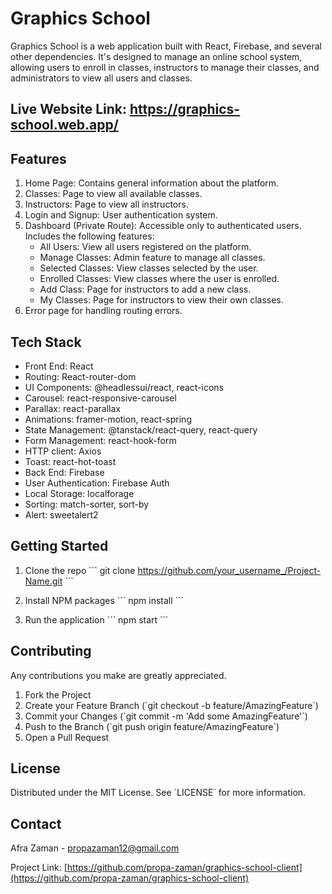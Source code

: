 # Graphics School

Graphics School is a web application built with React, Firebase, and several other dependencies. It's designed to manage an online school system, allowing users to enroll in classes, instructors to manage their classes, and administrators to view all users and classes.

## Live Website Link: https://graphics-school.web.app/

## Features

1. Home Page: Contains general information about the platform.
2. Classes: Page to view all available classes.
3. Instructors: Page to view all instructors.
4. Login and Signup: User authentication system.
5. Dashboard (Private Route): Accessible only to authenticated users. Includes the following features:
    - All Users: View all users registered on the platform.
    - Manage Classes: Admin feature to manage all classes.
    - Selected Classes: View classes selected by the user.
    - Enrolled Classes: View classes where the user is enrolled.
    - Add Class: Page for instructors to add a new class.
    - My Classes: Page for instructors to view their own classes.
6. Error page for handling routing errors.

## Tech Stack

- Front End: React
- Routing: React-router-dom
- UI Components: @headlessui/react, react-icons
- Carousel: react-responsive-carousel
- Parallax: react-parallax
- Animations: framer-motion, react-spring
- State Management: @tanstack/react-query, react-query
- Form Management: react-hook-form
- HTTP client: Axios
- Toast: react-hot-toast
- Back End: Firebase
- User Authentication: Firebase Auth
- Local Storage: localforage
- Sorting: match-sorter, sort-by
- Alert: sweetalert2

## Getting Started

1. Clone the repo
\`\`\`
git clone https://github.com/your_username_/Project-Name.git
\`\`\`

2. Install NPM packages
\`\`\`
npm install
\`\`\`

3. Run the application
\`\`\`
npm start
\`\`\`

## Contributing

Any contributions you make are greatly appreciated.

1. Fork the Project
2. Create your Feature Branch (\`git checkout -b feature/AmazingFeature\`)
3. Commit your Changes (\`git commit -m 'Add some AmazingFeature'\`)
4. Push to the Branch (\`git push origin feature/AmazingFeature\`)
5. Open a Pull Request

## License

Distributed under the MIT License. See \`LICENSE\` for more information.

## Contact

Afra Zaman - propazaman12@gmail.com

Project Link: [https://github.com/propa-zaman/graphics-school-client](https://github.com/propa-zaman/graphics-school-client)
